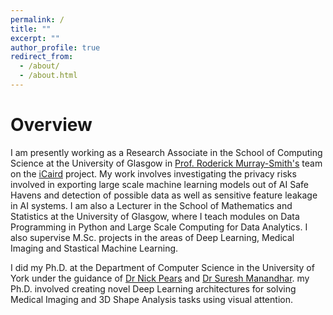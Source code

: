 ```yaml
---
permalink: /
title: ""
excerpt: ""
author_profile: true
redirect_from: 
  - /about/
  - /about.html
---
```




Overview
======

I am presently working as a Research Associate in the School of Computing Science at the University of Glasgow in [Prof. Roderick Murray-Smith's](http://www.dcs.gla.ac.uk/~rod/) team on the [iCaird](https://icaird.com/) project. My work involves investigating the privacy risks involved in exporting large scale machine learning models out of AI Safe Havens and detection of possible data as well as sensitive feature leakage in AI systems. I am also a Lecturer in the School of Mathematics and Statistics at the University of Glasgow, where I teach modules on Data Programming in Python and Large Scale Computing for Data Analytics. I also supervise M.Sc. projects in the areas of Deep Learning, Medical Imaging and Stastical Machine Learning. 

I did my Ph.D. at the Department of Computer Science in the University of York under the guidance of [Dr Nick Pears](https://www-users.cs.york.ac.uk/np7/) and [Dr Suresh Manandhar](https://www.linkedin.com/in/sureshmanandhar/?originalSubdomain=uk). my Ph.D. involved creating novel Deep Learning architectures for solving Medical Imaging and 3D Shape Analysis tasks using visual attention.

